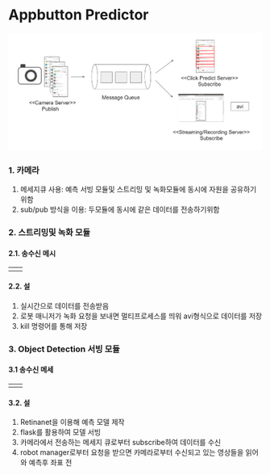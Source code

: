 # Appbutton Predictor

![](../.gitbook/assets/image%20%282%29.png)

### 1. 카메라

1. 메세지큐 사용: 예측 서빙 모듈및 스트리밍 및 녹화모듈에 동시에 자원을 공유하기 위함
2. sub/pub 방식을 이용: 두모듈에 동시에 같은 데이터를 전송하기위함

### 2. 스트리밍및 녹화 모듈

####    2.1. 송수신 메시

|  |  |
| :--- | :--- |
|  |  |

####  2.2. 설

1. 실시간으로 데이터를 전송받음
2. 로봇 매니저가 녹화 요청을 보내면 멀티프로세스를 띄워 avi형식으로 데이터를 저장
3. kill 명령어를 통해 저장

### 3. Object Detection 서빙 모듈

####   3.1 송수신 메세

|  |  |
| :--- | :--- |
|  |  |

####    3.2. 설

1. Retinanet을 이용해 예측 모델 제작
2. flask를 활용하여 모델 서빙
3. 카메라에서 전송하는 메세지 큐로부터 subscribe하여 데이터를 수신
4. robot manager로부터 요청을 받으면 카메라로부터 수신되고 있는 영상들을 읽어와 예측후 좌표 전

